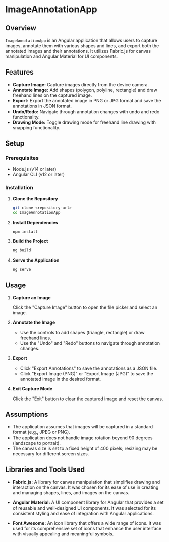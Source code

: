 # ImageAnnotationApp

## Overview

`ImageAnnotationApp` is an Angular application that allows users to capture images, annotate them with various shapes and lines, and export both the annotated images and their annotations. It utilizes Fabric.js for canvas manipulation and Angular Material for UI components.

## Features

- **Capture Image:** Capture images directly from the device camera.
- **Annotate Image:** Add shapes (polygon, polyline, rectangle) and draw freehand lines on the captured image.
- **Export:** Export the annotated image in PNG or JPG format and save the annotations in JSON format.
- **Undo/Redo:** Navigate through annotation changes with undo and redo functionality.
- **Drawing Mode:** Toggle drawing mode for freehand line drawing with snapping functionality.

## Setup

### Prerequisites

- Node.js (v14 or later)
- Angular CLI (v12 or later)

### Installation

1. **Clone the Repository**

   ```bash
   git clone <repository-url>
   cd ImageAnnotationApp
   ```

2. **Install Dependencies**

   ```bash
   npm install
   ```
3. **Build the Project**

   ```bash
   ng build
   ```
4. **Serve the Application**

   ```bash
   ng serve
   ```
## Usage

1. **Capture an Image**

   Click the "Capture Image" button to open the file picker and select an image.

2. **Annotate the Image**

   - Use the controls to add shapes (triangle, rectangle) or draw freehand lines.
   - Use the "Undo" and "Redo" buttons to navigate through annotation changes.

3. **Export**

   - Click "Export Annotations" to save the annotations as a JSON file.
   - Click "Export Image (PNG)" or "Export Image (JPG)" to save the annotated image in the desired format.

4. **Exit Capture Mode**

   Click the "Exit" button to clear the captured image and reset the canvas.

## Assumptions

- The application assumes that images will be captured in a standard format (e.g., JPEG or PNG).
- The application does not handle image rotation beyond 90 degrees (landscape to portrait).
- The canvas size is set to a fixed height of 400 pixels; resizing may be necessary for different screen sizes.

## Libraries and Tools Used

- **Fabric.js:** A library for canvas manipulation that simplifies drawing and interaction on the canvas. It was chosen for its ease of use in creating and managing shapes, lines, and images on the canvas.

- **Angular Material:** A UI component library for Angular that provides a set of reusable and well-designed UI components. It was selected for its consistent styling and ease of integration with Angular applications.

- **Font Awesome:** An icon library that offers a wide range of icons. It was used for its comprehensive set of icons that enhance the user interface with visually appealing and meaningful symbols.

